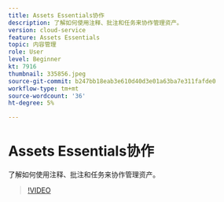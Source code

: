 ```yaml
---
title: Assets Essentials协作
description: 了解如何使用注释、批注和任务来协作管理资产。
version: cloud-service
feature: Assets Essentials
topic: 内容管理
role: User
level: Beginner
kt: 7916
thumbnail: 335856.jpeg
source-git-commit: b247bb18eab3e610d40d3e01a63ba7e311fafde0
workflow-type: tm+mt
source-wordcount: '36'
ht-degree: 5%

---
```



# Assets Essentials协作

了解如何使用注释、批注和任务来协作管理资产。

>[!VIDEO](https://video.tv.adobe.com/v/335856/?quality=12&learn=on)
